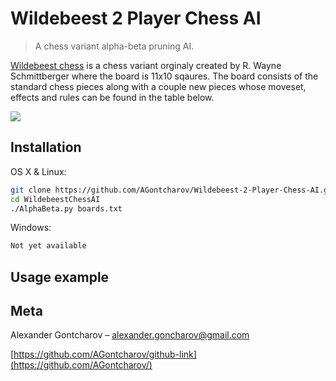 # Wildebeest 2 Player Chess AI
> A chess variant alpha-beta pruning AI.

[Wildebeest chess](https://en.wikipedia.org/wiki/Wildebeest_Chess) is a chess variant orginaly created by R. Wayne Schmittberger where the board is 11x10 sqaures. The board consists of the standard chess pieces along with a couple new pieces whose moveset, effects and rules can be found in the table below.

![](header.png)



## Installation

OS X & Linux:

```sh
git clone https://github.com/AGontcharov/Wildebeest-2-Player-Chess-AI.git
cd WildebeestChessAI
./AlphaBeta.py boards.txt
```

Windows:

```sh
Not yet available
```

## Usage example

## Meta

Alexander Gontcharov – alexander.goncharov@gmail.com

[https://github.com/AGontcharov/github-link](https://github.com/AGontcharov/)